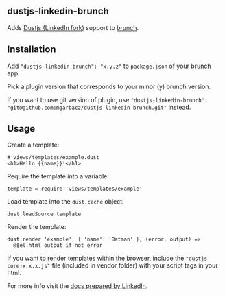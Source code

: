 ## dustjs-linkedin-brunch
Adds [Dustjs (LinkedIn fork)](http://linkedin.github.com/dustjs/) support to
[brunch](http://brunch.io).

## Installation
Add `"dustjs-linkedin-brunch": "x.y.z"` to `package.json` of your brunch app.

Pick a plugin version that corresponds to your minor (y) brunch version.

If you want to use git version of plugin, use
`"dustjs-linkedin-brunch": "git@github.com:mgarbacz/dustjs-linkedin-brunch.git"`
instead.

## Usage
Create a template:

    # views/templates/example.dust
    <h1>Hello {{name}}!</h1>

Require the template into a variable:

    template = require 'views/templates/example'

Load template into the `dust.cache` object:

    dust.loadSource template

Render the template:

    dust.render 'example', { 'name': 'Batman' }, (error, output) =>
      @$el.html output if not error

If you want to render templates within the browser, include the 
`"dustjs-core-x.x.x.js"`
file (included in vendor folder) with your script tags in your html.

For more info visit the
[docs prepared by LinkedIn](http://linkedin.github.com/dustjs/).
